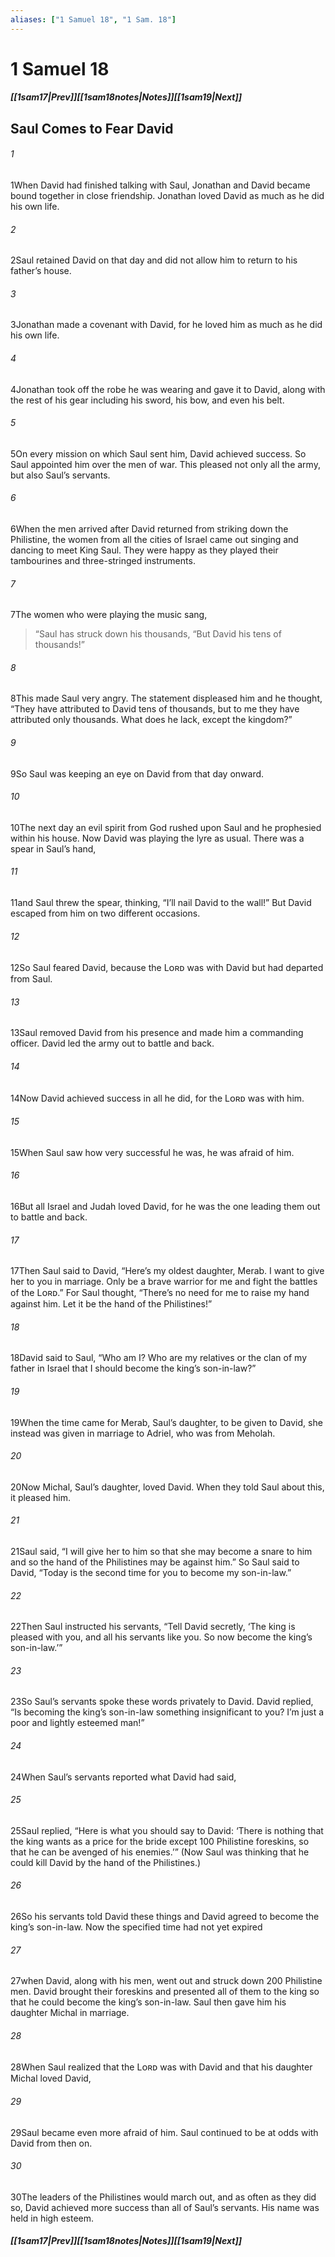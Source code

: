 ```yaml
---
aliases: ["1 Samuel 18", "1 Sam. 18"]
---
```

# 1 Samuel 18
##### <span class=arrow-left></span>[[1sam17|Prev]]<span class=navigation-separator></span>[[1sam18notes|Notes]]<span class=navigation-separator></span>[[1sam19|Next]]<span class=arrow-right></span>
## Saul Comes to Fear David
###### 1
<span class=verse-first>1</span>When David had finished talking with Saul, Jonathan and David became bound together in close friendship. Jonathan loved David as much as he did his own life.
###### 2
<span class=verse-body>2</span>Saul retained David on that day and did not allow him to return to his father’s house.
###### 3
<span class=verse-body>3</span>Jonathan made a covenant with David, for he loved him as much as he did his own life.
###### 4
<span class=verse-body>4</span>Jonathan took off the robe he was wearing and gave it to David, along with the rest of his gear including his sword, his bow, and even his belt.
###### 5
<span class=verse-body>5</span>On every mission on which Saul sent him, David achieved success. So Saul appointed him over the men of war. This pleased not only all the army, but also Saul’s servants.
<div class=paragraph-break></div>

###### 6
<span class=verse-first>6</span>When the men arrived after David returned from striking down the Philistine, the women from all the cities of Israel came out singing and dancing to meet King Saul. They were happy as they played their tambourines and three-stringed instruments.
###### 7
<span class=verse-body>7</span>The women who were playing the music sang,
<div class=paragraph-break></div>

><span class=poetry-quote-double>“</span>Saul has struck down his thousands,
><span class=poetry-quote-double>“</span>But David his tens of thousands!”
<div class=paragraph-break></div>

###### 8
<span class=verse-body>8</span>This made Saul very angry. The statement displeased him and he thought, “They have attributed to David tens of thousands, but to me they have attributed only thousands. What does he lack, except the kingdom?”
###### 9
<span class=verse-body>9</span>So Saul was keeping an eye on David from that day onward.
<div class=paragraph-break></div>

###### 10
<span class=verse-first>10</span>The next day an evil spirit from God rushed upon Saul and he prophesied within his house. Now David was playing the lyre as usual. There was a spear in Saul’s hand,
###### 11
<span class=verse-body>11</span>and Saul threw the spear, thinking, “I’ll nail David to the wall!” But David escaped from him on two different occasions.
<div class=paragraph-break></div>

###### 12
<span class=verse-first>12</span>So Saul feared David, because the Lᴏʀᴅ was with David but had departed from Saul.
###### 13
<span class=verse-body>13</span>Saul removed David from his presence and made him a commanding officer. David led the army out to battle and back.
###### 14
<span class=verse-body>14</span>Now David achieved success in all he did, for the Lᴏʀᴅ was with him.
###### 15
<span class=verse-body>15</span>When Saul saw how very successful he was, he was afraid of him.
###### 16
<span class=verse-body>16</span>But all Israel and Judah loved David, for he was the one leading them out to battle and back.
<div class=paragraph-break></div>

###### 17
<span class=verse-first>17</span>Then Saul said to David, “Here’s my oldest daughter, Merab. I want to give her to you in marriage. Only be a brave warrior for me and fight the battles of the Lᴏʀᴅ.” For Saul thought, “There’s no need for me to raise my hand against him. Let it be the hand of the Philistines!”
###### 18
<span class=verse-body>18</span>David said to Saul, “Who am I? Who are my relatives or the clan of my father in Israel that I should become the king’s son-in-law?”
###### 19
<span class=verse-body>19</span>When the time came for Merab, Saul’s daughter, to be given to David, she instead was given in marriage to Adriel, who was from Meholah.
<div class=paragraph-break></div>

###### 20
<span class=verse-first>20</span>Now Michal, Saul’s daughter, loved David. When they told Saul about this, it pleased him.
###### 21
<span class=verse-body>21</span>Saul said, “I will give her to him so that she may become a snare to him and so the hand of the Philistines may be against him.” So Saul said to David, “Today is the second time for you to become my son-in-law.”
###### 22
<span class=verse-body>22</span>Then Saul instructed his servants, “Tell David secretly, ‘The king is pleased with you, and all his servants like you. So now become the king’s son-in-law.’”
###### 23
<span class=verse-body>23</span>So Saul’s servants spoke these words privately to David. David replied, “Is becoming the king’s son-in-law something insignificant to you? I’m just a poor and lightly esteemed man!”
###### 24
<span class=verse-body>24</span>When Saul’s servants reported what David had said,
###### 25
<span class=verse-body>25</span>Saul replied, “Here is what you should say to David: ‘There is nothing that the king wants as a price for the bride except 100 Philistine foreskins, so that he can be avenged of his enemies.’” (Now Saul was thinking that he could kill David by the hand of the Philistines.)
###### 26
<span class=verse-body>26</span>So his servants told David these things and David agreed to become the king’s son-in-law. Now the specified time had not yet expired
###### 27
<span class=verse-body>27</span>when David, along with his men, went out and struck down 200 Philistine men. David brought their foreskins and presented all of them to the king so that he could become the king’s son-in-law. Saul then gave him his daughter Michal in marriage.
###### 28
<span class=verse-body>28</span>When Saul realized that the Lᴏʀᴅ was with David and that his daughter Michal loved David,
###### 29
<span class=verse-body>29</span>Saul became even more afraid of him. Saul continued to be at odds with David from then on.
<div class=paragraph-break></div>

###### 30
<span class=verse-first>30</span>The leaders of the Philistines would march out, and as often as they did so, David achieved more success than all of Saul’s servants. His name was held in high esteem.
##### <span class=arrow-left></span>[[1sam17|Prev]]<span class=navigation-separator></span>[[1sam18notes|Notes]]<span class=navigation-separator></span>[[1sam19|Next]]<span class=arrow-right></span>